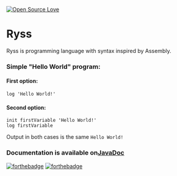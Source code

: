 [![Open Source Love](https://badges.frapsoft.com/os/v1/open-source.svg?v=103)](https://github.com/SKocur/Ryss)

# Ryss
Ryss is programming language with syntax inspired by Assembly.

### Simple "Hello World" program:
#### First option:
```
log 'Hello World!'
```

#### Second option:
```
init firstVariable 'Hello World!'
log firstVariable
```
Output in both cases is the same ```Hello World!```

### Documentation is available on[JavaDoc](https://skocur.github.io/Ryss/)

[![forthebadge](http://forthebadge.com/badges/gluten-free.svg)](https://github.com/SKocur/Ryss) [![forthebadge](http://forthebadge.com/badges/powered-by-jeffs-keyboard.svg)](https://github.com/SKocur/Ryss)
